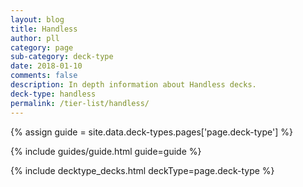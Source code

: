 ```yaml
---
layout: blog
title: Handless
author: pll
category: page
sub-category: deck-type
date: 2018-01-10
comments: false
description: In depth information about Handless decks.
deck-type: handless
permalink: /tier-list/handless/
---
```


{% assign guide = site.data.deck-types.pages['page.deck-type'] %}

{% include guides/guide.html guide=guide %}

{% include decktype_decks.html deckType=page.deck-type %}

